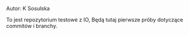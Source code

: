 Autor: K Sosulska 

To jest repozytorium testowe z IO,
Będą tutaj pierwsze próby dotyczące commitów i branchy.
